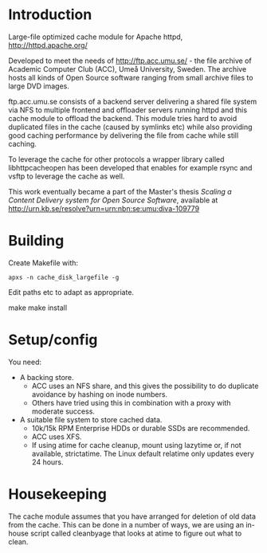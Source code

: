 # Introduction

Large-file optimized cache module for Apache httpd, http://httpd.apache.org/

Developed to meet the needs of http://ftp.acc.umu.se/ - the file archive of
Academic Computer Club (ACC), Umeå University, Sweden. The archive hosts
all kinds of Open Source software ranging from small archive files to
large DVD images.

ftp.acc.umu.se consists of a backend server delivering a shared file system
via NFS to multiple frontend and offloader servers running httpd and this
cache module to offload the backend. This module tries hard to avoid duplicated
files in the cache (caused by symlinks etc) while also providing good caching
performance by delivering the file from cache while still caching.

To leverage the cache for other protocols a wrapper library called
libhttpcacheopen has been developed that enables for example rsync and vsftp
to leverage the cache as well.

This work eventually became a part of the Master's thesis *Scaling a Content
Delivery system for Open Source Software*, available at
http://urn.kb.se/resolve?urn=urn:nbn:se:umu:diva-109779

# Building

Create Makefile with:

`apxs -n cache_disk_largefile -g`

Edit paths etc to adapt as appropriate.

make
make install

# Setup/config

You need:

* A backing store.
  * ACC uses an NFS share, and this gives the possibility to do duplicate
    avoidance by hashing on inode numbers.
  * Others have tried using this in combination with a proxy with moderate
    success.
* A suitable file system to store cached data.
  * 10k/15k RPM Enterprise HDDs or durable SSDs are recommended.
  * ACC uses XFS.
  * If using atime for cache cleanup, mount using lazytime or, if not available,
    strictatime. The Linux default relatime only updates every 24 hours.

# Housekeeping

The cache module assumes that you have arranged for deletion of old data
from the cache. This can be done in a number of ways, we are using an
in-house script called cleanbyage that looks at atime to figure out what
to clean.
